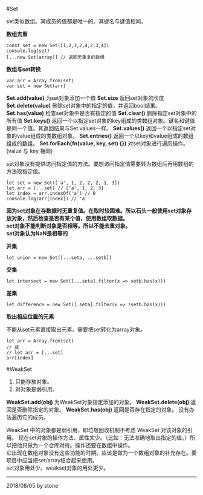 #Set

set类似数组。其成员的值都是唯一的。其键名与键值相同。  

**数组去重**

    const set = new Set([1,2,3,2,4,2,3,4])
    console.log(set)
    [...new Set(array)] // 返回无重复的数组

**数组与set转换**

    var arr = Array.from(set)
    var set = new Set(arr)

**Set.add(value)** 为set对象添加一个值
**Set.size** 返回set对象的长度
**Set.delete(value)** 删除set对象中的指定的值，并返回bool结果。
**Set.has(value)** 检查set对象中是否有指定的值
**Set.clear()** 删除指定set对象中的所有值
**Set.keys()** 返回一个以指定set对象的key组成的类数组对象。键名和键值是同一个值。其返回结果与Set.values一样。
**Set.values()** 返回一个以指定set对象的value组成的类数组对象。
**Set.entries()** 返回一个以key和value组成的数组组成的数组。
**Set.forEach(fn(value, key, set) {})** 对set对象进行遍历操作。(value 与 key 相同)

set对象没有提供访问指定值的方法。要想访问指定值需要转为数组后再用数组的方法取指定值。  

    let set = new Set(['a', 1, 2, 2, 2, 1, 3])
    let arr = [...set] // ['a', 1, 2, 3]
    let index = arr.indexOf('a') // 0
    console.log(arr[index]) // 'a'

**因为set对象在存数据时无重复值。在取时较困难。所以石头一般使用set对象存放对象，然后检查是否有某个值，使用数组取数据。**  
**set对象不能判断对象是否相等。所以不能去重对象。**  
**set对象认为NaN是相等的**  

**并集**

    let union = new Set([...seta, ...setb])

**交集**

    let intersect = new Set([...seta].filter(x => setb.has(x)))

**差集**

    let difference = new Set([.seta].filter(x => !setb.has(x)))

**取出相应位置的元素**

不能从set元素直接取出元素。需要把set转化为array对象。

    let arr = Array.from(set)
    // 或
    // let arr = [...set]
    arr[index]

#WeakSet

1. 只能存放对象。  
2. 对对象是弱引用。  

**WeakSet.add(obj)** 为WeakSet对象指定添加的对象。
**WeakSet.delete(obj)** 返回是否删除指定的对象。
**WeakSet.has(obj)** 返回是否存在指定的对象。
没有办法遍历它的成员。

WeakSet 中的对象都是弱引用，即垃圾回收机制不考虑 WeakSet 对该对象的引用。
现在set对象的操作方法、属性太少。（比如：无法准确地取出指定的值。）所以把他只做为一个仓库对待。操作还要在数组中操作。  
它出现在数组对象没有这些功能的时期。应该是做为一个数组对象的补充存在。要项目中应当把set/array结合起来使用。  
set对象用处少。weakset对象的用处更少。  

---

2018/08/05 by stone









